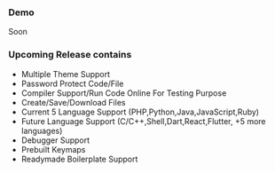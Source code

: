 ### Demo
Soon
### Upcoming Release contains
- Multiple Theme Support    
- Password Protect Code/File
- Compiler Support/Run Code Online For Testing Purpose 
- Create/Save/Download Files
- Current 5 Language Support (PHP,Python,Java,JavaScript,Ruby)
- Future Language Support (C/C++,Shell,Dart,React,Flutter, +5 more languages)
- Debugger Support
- Prebuilt Keymaps
- Readymade Boilerplate Support